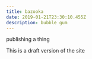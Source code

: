 ```yaml
---
title: bazooka
date: 2019-01-21T23:30:10.455Z
description: bubble gum
---
```

publishing a thing

This is a draft version of the site
